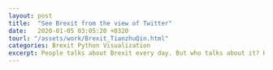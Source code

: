 ```yaml
---
layout: post
title:  "See Brexit from the view of Twitter"
date:   2020-01-05 03:05:20 +0320
tourl: "/assets/work/Brexit_TianzhuQin.html"
categories: Brexit Python Visualization
excerpt: People talks about Brexit every day. But who talks about it? How they will describe it? What is the future of Brexit? I don’t know, but I can see it from the twitter view, somehow like a God :) <br> <img src="/assets/img/brexit-map.png" width="400">
---
```


[jekyll-docs]: https://jekyllrb.com/docs/home
[jekyll-gh]:   https://github.com/jekyll/jekyll
[jekyll-talk]: https://talk.jekyllrb.com/